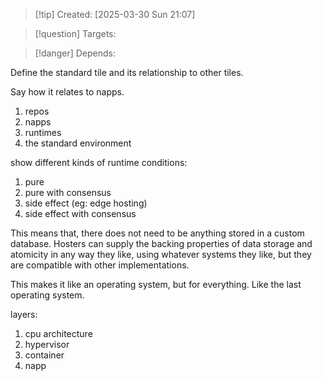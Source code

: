 
>[!tip] Created: [2025-03-30 Sun 21:07]

>[!question] Targets: 

>[!danger] Depends: 

Define the standard tile and its relationship to other tiles.

Say how it relates to napps.

1. repos
2. napps
3. runtimes
4. the standard environment

show different kinds of runtime conditions:
1. pure
2. pure with consensus
3. side effect (eg: edge hosting)
4. side effect with consensus

This means that, there does not need to be anything stored in a custom database.
Hosters can supply the backing properties of data storage and atomicity in any way they like, using whatever systems they like, but they are compatible with other implementations.

This makes it like an operating system, but for everything.  Like the last operating system.

layers:
1. cpu architecture
2. hypervisor
3. container
4. napp